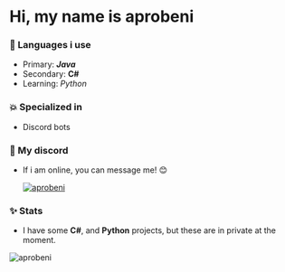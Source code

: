 # Hi, my name is aprobeni

### 🔆 Languages i use
- Primary: <strong><i>Java</i></strong>
- Secondary: <strong>C#</strong>
- Learning: <i>Python</i>

### 💥 Specialized in
- Discord bots

### 💬 My discord
- If i am online, you can message me! 😊
<a href="https://www.github.com/aprobeni"><p><img align="center" src="https://discord.c99.nl/widget/theme-4/458312026637336598.png" alt="aprobeni"/></a>

### ✨ Stats
- I have some <strong>C#</strong>, and <strong>Python</strong> projects, but these are in private at the moment.
<p><img align="center" src="https://github-readme-stats.vercel.app/api/top-langs?username=aprobeni&show_icons=true&layout=compact&bg_color=1f1d2e&text_color=FAF4ED&icon_color=C3A6E6&title_color=9CCFD8&count_private=true" alt="aprobeni"/>
